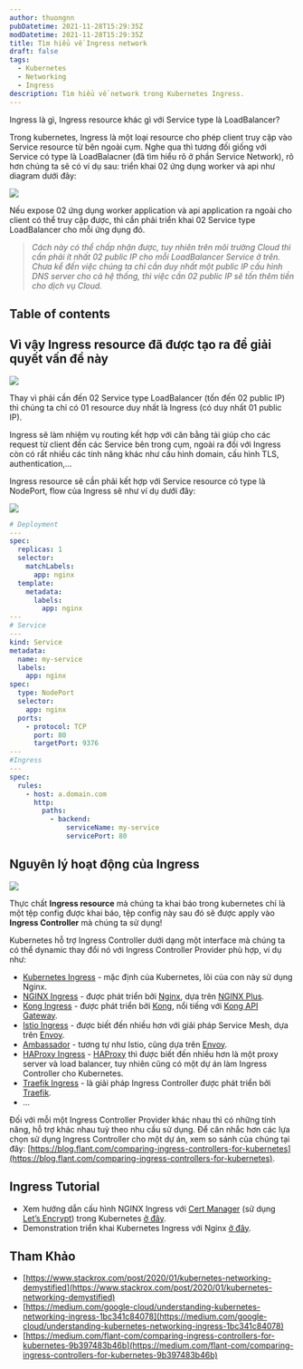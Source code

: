 ```yaml
---
author: thuongnn
pubDatetime: 2021-11-28T15:29:35Z
modDatetime: 2021-11-28T15:29:35Z
title: Tìm hiểu về Ingress network
draft: false
tags:
  - Kubernetes
  - Networking
  - Ingress
description: Tìm hiểu về network trong Kubernetes Ingress.
---
```


Ingress là gì, Ingress resource khác gì với Service type là LoadBalancer?

Trong kubernetes, Ingress là một loại resource cho phép client truy cập vào Service resource từ bên ngoài cụm. Nghe qua thì tương đối giống với Service có type là LoadBalacner (đã tìm hiểu rõ ở phần Service Network), rõ hơn chúng ta sẽ có ví dụ sau: triển khai 02 ứng dụng worker và api như diagram dưới đây:

![](https://github.com/user-attachments/assets/afd8b13f-f3a4-4e0b-a484-c293bf95e661)

Nếu expose 02 ứng dụng worker application và api application ra ngoài cho client có thể truy cập được, thì cần phải triển khai 02 Service type LoadBalancer cho mỗi ứng dụng đó.

> _Cách này có thể chấp nhận được, tuy nhiên trên môi trường Cloud thì cần phải ít nhất 02 public IP cho mỗi LoadBalancer Service ở trên. Chưa kể đến việc chúng ta chỉ cần duy nhất một public IP cấu hình DNS server cho cả hệ thống, thì việc cần 02 public IP sẽ tốn thêm tiền cho dịch vụ Cloud._

## Table of contents

## Vì vậy Ingress resource đã được tạo ra để giải quyết vấn đề này

![](https://github.com/user-attachments/assets/672cc4f1-7f4b-44ca-8dee-719bb489f225)

Thay vì phải cần đến 02 Service type LoadBalancer (tốn đến 02 public IP) thì chúng ta chỉ có 01 resource duy nhất là Ingress (có duy nhất 01 public IP).

Ingress sẽ làm nhiệm vụ routing kết hợp với cân bằng tải giúp cho các request từ client đến các Service bên trong cụm, ngoài ra đối với Ingress còn có rất nhiều các tính năng khác như cấu hình domain, cấu hình TLS, authentication,…

Ingress resource sẽ cần phải kết hợp với Service resource có type là NodePort, flow của Ingress sẽ như ví dụ dưới đây:

![](https://github.com/user-attachments/assets/79fb16d2-208e-4cd7-ac71-81168752e931)

```yaml
# Deployment
---
spec:
  replicas: 1
  selector:
    matchLabels:
      app: nginx
  template:
    metadata:
      labels:
        app: nginx
---
# Service
---
kind: Service
metadata:
  name: my-service
  labels:
    app: nginx
spec:
  type: NodePort
  selector:
    app: nginx
  ports:
    - protocol: TCP
      port: 80
      targetPort: 9376
---
#Ingress
---
spec:
  rules:
    - host: a.domain.com
      http:
        paths:
          - backend:
              serviceName: my-service
              servicePort: 80
```

## Nguyên lý hoạt động của Ingress

![](https://github.com/user-attachments/assets/f3963bc2-0c03-43af-bc28-057815adcaaf)

Thực chất **Ingress resource** mà chúng ta khai báo trong kubernetes chỉ là một tệp config được khai báo, tệp config này sau đó sẽ được apply vào **Ingress Controller** mà chúng ta sử dụng!

Kubernetes hỗ trợ Ingress Controller dưới dạng một interface mà chúng ta có thể dynamic thay đổi nó với Ingress Controller Provider phù hợp, ví dụ như:

- [Kubernetes Ingress](https://kubernetes.github.io/ingress-nginx/) - mặc định của Kubernetes, lõi của con này sử dụng Nginx.
- [NGINX Ingress](https://docs.nginx.com/nginx-ingress-controller/intro/nginx-ingress-controllers) - được phát triển bởi [Nginx](https://www.nginx.com/), dựa trên [NGINX Plus](https://www.nginx.com/products/nginx/).
- [Kong Ingress](https://docs.konghq.com/kubernetes-ingress-controller/) - được phát triển bởi [Kong](https://konghq.com/), nổi tiếng với [Kong API Gateway](https://docs.konghq.com/gateway-oss/).
- [Istio Ingress](https://istio.io/latest/docs/tasks/traffic-management/ingress/) - được biết đến nhiều hơn với giải pháp Service Mesh, dựa trên [Envoy](https://www.envoyproxy.io/).
- [Ambassador](https://www.getambassador.io/) - tương tự như Istio, cũng dựa trên [Envoy](https://www.envoyproxy.io/).
- [HAProxy Ingress](https://haproxy-ingress.github.io/docs/getting-started/) - [HAProxy](https://www.haproxy.com/) thì được biết đến nhiều hơn là một proxy server và load balancer, tuy nhiên cũng có một dự án làm Ingress Controller cho Kubernetes.
- [Traefik Ingress](https://doc.traefik.io/traefik/providers/kubernetes-ingress/) - là giải pháp Ingress Controller được phát triển bởi [Traefik](https://traefik.io/).
- …

Đối với mỗi một Ingress Controller Provider khác nhau thì có những tính năng, hỗ trợ khác nhau tuỳ theo nhu cầu sử dụng. Để cân nhắc hơn các lựa chọn sử dụng Ingress Controller cho một dự án, xem so sánh của chúng tại đây: [https://blog.flant.com/comparing-ingress-controllers-for-kubernetes](https://blog.flant.com/comparing-ingress-controllers-for-kubernetes).

## Ingress Tutorial

- Xem hướng dẫn cấu hình NGINX Ingress với [Cert Manager](https://cert-manager.io/docs/tutorials/acme/ingress/) (sử dụng [Let’s Encrypt](https://letsencrypt.org/docs/)) trong Kubernetes [ở đây](https://medium.com/containerum/how-to-launch-nginx-ingress-and-cert-manager-in-kubernetes-55b182a80c8f).
- Demonstration triển khai Kubernetes Ingress với Nginx [ở đây](https://matthewpalmer.net/kubernetes-app-developer/articles/kubernetes-ingress-guide-nginx-example.html).

## Tham Khảo

- [https://www.stackrox.com/post/2020/01/kubernetes-networking-demystified](https://www.stackrox.com/post/2020/01/kubernetes-networking-demystified)
- [https://medium.com/google-cloud/understanding-kubernetes-networking-ingress-1bc341c84078](https://medium.com/google-cloud/understanding-kubernetes-networking-ingress-1bc341c84078)
- [https://medium.com/flant-com/comparing-ingress-controllers-for-kubernetes-9b397483b46b](https://medium.com/flant-com/comparing-ingress-controllers-for-kubernetes-9b397483b46b)
